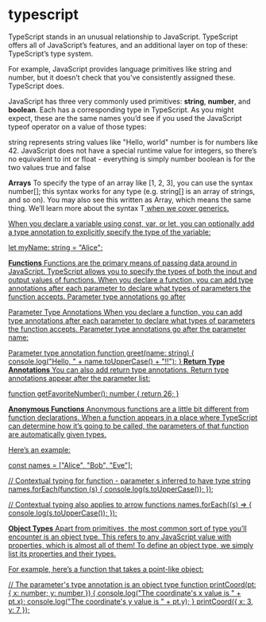 # typescript

TypeScript stands in an unusual relationship to JavaScript. TypeScript offers all of JavaScript’s features, and an additional layer on top of these: TypeScript’s type system.

For example, JavaScript provides language primitives like string and number, but it doesn’t check that you’ve consistently assigned these. TypeScript does.

JavaScript has three very commonly used primitives: **string**, **number**, and **boolean**. Each has a corresponding type in TypeScript. As you might expect, these are the same names you’d see if you used the JavaScript typeof operator on a value of those types:

string represents string values like "Hello, world"
number is for numbers like 42. JavaScript does not have a special runtime value for integers, so there’s no equivalent to int or float - everything is simply number
boolean is for the two values true and false

**Arrays**
To specify the type of an array like [1, 2, 3], you can use the syntax number[]; this syntax works for any type (e.g. string[] is an array of strings, and so on). You may also see this written as Array<number>, which means the same thing. We’ll learn more about the syntax T<U> when we cover generics.

When you declare a variable using const, var, or let, you can optionally add a type annotation to explicitly specify the type of the variable:

let myName: string = "Alice";

**Functions**
Functions are the primary means of passing data around in JavaScript. TypeScript allows you to specify the types of both the input and output values of functions.
When you declare a function, you can add type annotations after each parameter to declare what types of parameters the function accepts. Parameter type annotations go after 

Parameter Type Annotations
When you declare a function, you can add type annotations after each parameter to declare what types of parameters the function accepts. Parameter type annotations go after the parameter name:

Parameter type annotation
function greet(name: string) {
  console.log("Hello, " + name.toUpperCase() + "!!");
}
**Return Type Annotations**
You can also add return type annotations. Return type annotations appear after the parameter list:

function getFavoriteNumber(): number {
  return 26;
}

**Anonymous Functions**
Anonymous functions are a little bit different from function declarations. When a function appears in a place where TypeScript can determine how it’s going to be called, the parameters of that function are automatically given types.

Here’s an example:

const names = ["Alice", "Bob", "Eve"];
 
// Contextual typing for function - parameter s inferred to have type string
names.forEach(function (s) {
  console.log(s.toUpperCase());
});
 
// Contextual typing also applies to arrow functions
names.forEach((s) => {
  console.log(s.toUpperCase());
});

**Object Types**
Apart from primitives, the most common sort of type you’ll encounter is an object type. This refers to any JavaScript value with properties, which is almost all of them! To define an object type, we simply list its properties and their types.

For example, here’s a function that takes a point-like object:

// The parameter's type annotation is an object type
function printCoord(pt: { x: number; y: number }) {
  console.log("The coordinate's x value is " + pt.x);
  console.log("The coordinate's y value is " + pt.y);
}
printCoord({ x: 3, y: 7 });
